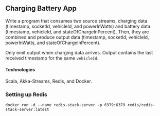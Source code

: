 ## Charging Battery App

Write a program that consumes two source streams, charging data (timestamp, socketId, vehicleId, and powerInWatts) and battery data (timestamp, vehicleId, and stateOfChargeInPercent).
Then, they are combined and produce output data (timestamp, socketId, vehicleId, powerInWatts, and stateOfChargeInPercent).

Only emit output when charging data arrives. Output contains the last received timestamp for the same `vehicleId`.

#### Technologies
Scala, Akka-Streams, Redis, and Docker.

### Setting up Redis
```
docker run -d --name redis-stack-server -p 6379:6379 redis/redis-stack-server:latest
```
